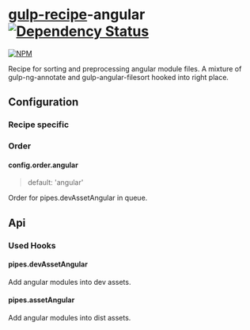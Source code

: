 # [gulp-recipe](https://github.com/PGS-dev/gulp-recipe-loader)-angular [![Dependency Status][depstat-image]][depstat-url]
[![NPM][npm-image]][npm-url]

Recipe for sorting and preprocessing angular module files.
A mixture of gulp-ng-annotate and gulp-angular-filesort hooked into right place.

## Configuration
### Recipe specific
### Order
#### config.order.angular
> default: 'angular'

Order for pipes.devAssetAngular in queue.

## Api
### Used Hooks
#### pipes.devAssetAngular

Add angular modules into dev assets.

#### pipes.assetAngular

Add angular modules into dist assets.

[npm-url]: https://npmjs.org/package/gulp-recipe-angular
[npm-image]: https://nodei.co/npm/gulp-recipe-angular.png?downloads=true
[depstat-url]: https://david-dm.org/PGS-dev/gulp-recipe-angular
[depstat-image]: https://img.shields.io/david/PGS-dev/gulp-recipe-angular.svg?style=flat
